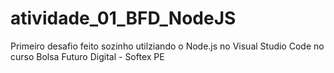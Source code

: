 # atividade_01_BFD_NodeJS

Primeiro desafio feito sozinho utilziando o Node.js no Visual Studio Code no curso Bolsa Futuro Digital - Softex PE
